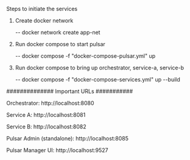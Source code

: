 Steps to initiate the services

1. Create docker network

    -- docker network create app-net

2. Run docker compose to start pulsar

    -- docker compose -f "docker-compose-pulsar.yml" up

3. Run docker compose to bring up orchestrator, service-a, service-b

    -- docker compose -f "docker-compose-services.yml" up --build

############## Important URLs ###########

Orchestrator: http://localhost:8080

Service A: http://localhost:8081

Service B: http://localhost:8082

Pulsar Admin (standalone): http://localhost:8085

Pulsar Manager UI: http://localhost:9527
